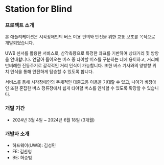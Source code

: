 # Station for Blind

### 프로젝트 소개
본 애플리케이션은 시각장애인의 버스 이용 편의와 안전을 위한 교통 보조를 목적으로 개발되었습니다.

UWB 센서를 활용한 서비스로, 삼각측량으로 특정한 좌표를 기반하여 상대거리 및 방향을 안내합니다. 
연달아 들어오는 버스 중 타야할 버스를 구분하는 데에 용이하고, 거리에 반비례한 진동주기로 감각적인 거리 인식이 가능합니다. 
또한 버스 기사와의 양방향 위치 인식을 통해 안전하게 탑승할 수 있도록 합니다.

서비스를 통해 시각장애인의 주체적인 대중교통 이용을 기대할 수 있고, 나아가 비장애인 또한 혼잡한 버스 정류장에서 쉽게 타야할 버스를 인식할 수 있도록 확장할 수 있습니다.

### 개발 기간
- 2024년 3월 4일 ~ 2024년 6월 18일 (3개월)

### 개발자 소개

- 하드웨어(UWB): 김성민
- FE: 김찬영
- BE: 허승범

